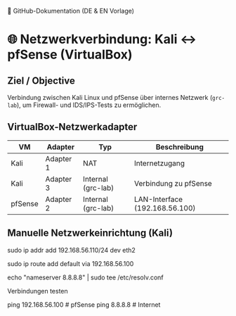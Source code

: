 📁 GitHub-Dokumentation (DE & EN Vorlage)



# 🌐 Netzwerkverbindung: Kali ↔ pfSense (VirtualBox)

## Ziel / Objective
Verbindung zwischen Kali Linux und pfSense über internes Netzwerk (`grc-lab`), um Firewall- und IDS/IPS-Tests zu ermöglichen.

## VirtualBox-Netzwerkadapter
| VM        | Adapter | Typ             | Beschreibung                      |
|-----------|---------|------------------|-----------------------------------|
| Kali      | Adapter 1 | NAT           | Internetzugang                    |
| Kali      | Adapter 3 | Internal (grc-lab) | Verbindung zu pfSense            |
| pfSense   | Adapter 2 | Internal (grc-lab) | LAN-Interface (192.168.56.100)   |

## Manuelle Netzwerkeinrichtung (Kali)

sudo ip addr add 192.168.56.110/24 dev eth2

sudo ip route add default via 192.168.56.100

echo "nameserver 8.8.8.8" | sudo tee /etc/resolv.conf

Verbindungen testen

ping 192.168.56.100  # pfSense
ping 8.8.8.8         # Internet
